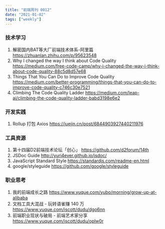 ```yaml
---
title: "前端周刊 0012"
date: "2021-01-02"
tags: ["weekly"]
---
```

### 技术学习
1. 解密国内BAT等大厂前端技术体系-阿里篇 https://zhuanlan.zhihu.com/p/95623548
2. Why I changed the way I think about Code Quality https://medium.com/free-code-camp/why-i-changed-the-way-i-think-about-code-quality-88c5d8d57e68
3. Things That You Can Do to Improve Code Quality https://medium.com/better-programming/things-that-you-can-do-to-improve-code-quality-c746c30e7521
4. Climbing The Code Quality Ladder https://medium.com/leap-ai/climbing-the-code-quality-ladder-babd3198e6e2
### 开发实践
1. Rollup 打包 Axios https://juejin.cn/post/6844903927440211976

### 工具资源
1. 第十四届D2前端技术论坛「创心」 https://github.com/d2forum/14th
2. JSDoc Guide http://yuri4ever.github.io/jsdoc/
3. JavaScript Standard Style https://standardjs.com/readme-en.html
4. google/styleguide https://github.com/google/styleguide

### 职业思考
1. 我的前端成长之路 https://www.yuque.com/yubo/morning/grow-up-at-alibaba
2. 文档工具大混战 - 玩转语雀赚 140 万 https://www.yuque.com/iscott/dudu/dgo6nn
3. 前端职业现状与破局 - 前端艺术家分享 https://www.yuque.com/iscott/dudu/oplw0r